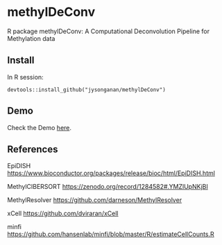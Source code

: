 # methylDeConv

R package methylDeConv: A Computational Deconvolution Pipeline for Methylation data


## Install
In R session:
```
devtools::install_github("jysonganan/methylDeConv")
```

## Demo
Check the Demo [here](https://github.com/jysonganan/methylDeConv/tree/master/GoogleColab_demos).

## References
EpiDISH
https://www.bioconductor.org/packages/release/bioc/html/EpiDISH.html

MethylCIBERSORT
https://zenodo.org/record/1284582#.YMZlUpNKjBI

MethylResolver
https://github.com/darneson/MethylResolver

xCell
https://github.com/dviraran/xCell

minfi
https://github.com/hansenlab/minfi/blob/master/R/estimateCellCounts.R
